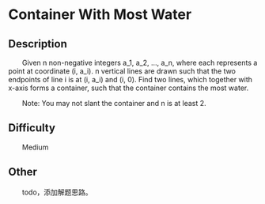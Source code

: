 # Container With Most Water

## Description

&emsp;&emsp;Given n non-negative integers a_1, a_2, ..., a_n, where each represents a point at coordinate (i, a_i). 
n vertical lines are drawn such that the two endpoints of line i is at (i, a_i) and (i, 0). Find two lines, which 
together with x-axis forms a container, such that the container contains the most water.
            
&emsp;&emsp;Note: You may not slant the container and n is at least 2.

## Difficulty

&emsp;&emsp;Medium

## Other

&emsp;&emsp;todo，添加解题思路。